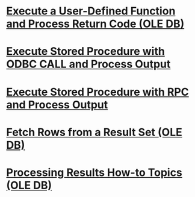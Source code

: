 # [Execute a User-Defined Function and Process Return Code (OLE DB)](execute-a-user-defined-function-and-process-return-code-ole-db.md)
# [Execute Stored Procedure with ODBC CALL and Process Output](execute-stored-procedure-with-odbc-call-and-process-output.md)
# [Execute Stored Procedure with RPC and Process Output](execute-stored-procedure-with-rpc-and-process-output.md)
# [Fetch Rows from a Result Set (OLE DB)](fetch-rows-from-a-result-set-ole-db.md)
# [Processing Results How-to Topics (OLE DB)](processing-results-how-to-topics-ole-db.md)
